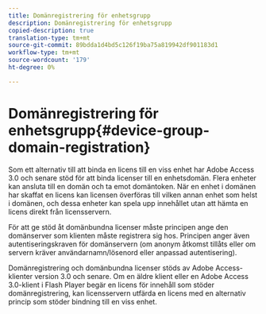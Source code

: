 ```yaml
---
title: Domänregistrering för enhetsgrupp
description: Domänregistrering för enhetsgrupp
copied-description: true
translation-type: tm+mt
source-git-commit: 89bdda1d4bd5c126f19ba75a819942df901183d1
workflow-type: tm+mt
source-wordcount: '179'
ht-degree: 0%

---
```



# Domänregistrering för enhetsgrupp{#device-group-domain-registration}

Som ett alternativ till att binda en licens till en viss enhet har Adobe Access 3.0 och senare stöd för att binda licenser till en enhetsdomän. Flera enheter kan ansluta till en domän och ta emot domäntoken. När en enhet i domänen har skaffat en licens kan licensen överföras till vilken annan enhet som helst i domänen, och dessa enheter kan spela upp innehållet utan att hämta en licens direkt från licensservern.

För att ge stöd åt domänbundna licenser måste principen ange den domänserver som klienten måste registrera sig hos. Principen anger även autentiseringskraven för domänservern (om anonym åtkomst tillåts eller om servern kräver användarnamn/lösenord eller anpassad autentisering).

Domänregistrering och domänbundna licenser stöds av Adobe Access-klienter version 3.0 och senare. Om en äldre klient eller en Adobe Access 3.0-klient i Flash Player begär en licens för innehåll som stöder domänregistrering, kan licensservern utfärda en licens med en alternativ princip som stöder bindning till en viss enhet.
